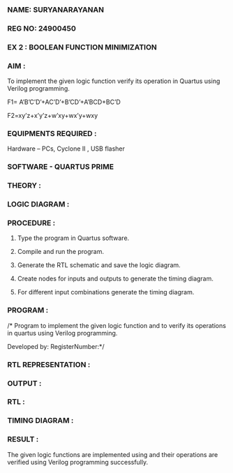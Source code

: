 ### NAME: SURYANARAYANAN
### REG NO: 24900450
### EX 2 : BOOLEAN FUNCTION MINIMIZATION

### AIM :

To implement the given logic function verify its operation in Quartus using Verilog programming.

F1= A’B’C’D’+AC’D’+B’CD’+A’BCD+BC’D 

F2=xy’z+x’y’z+w’xy+wx’y+wxy

### EQUIPMENTS REQUIRED :

Hardware – PCs, Cyclone II , USB flasher

### SOFTWARE - QUARTUS PRIME

### THEORY :

### LOGIC DIAGRAM :

### PROCEDURE :

1.	Type the program in Quartus software.

2.	Compile and run the program.

3.	Generate the RTL schematic and save the logic diagram.

4.	Create nodes for inputs and outputs to generate the timing diagram.

5.	For different input combinations generate the timing diagram.


### PROGRAM :

/* Program to implement the given logic function and to verify its operations in quartus using Verilog programming. 

Developed by: RegisterNumber:*/


### RTL REPRESENTATION :

### OUTPUT :

### RTL :

### TIMING DIAGRAM :

### RESULT :

The given logic functions are implemented using and their operations are verified using Verilog programming successfully.

